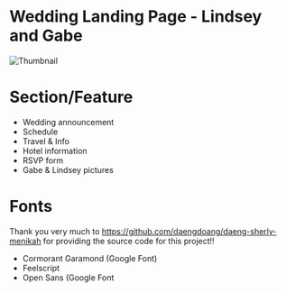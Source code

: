 # Wedding Landing Page - Lindsey and Gabe

![Thumbnail](/image/landing_thumbnail.png)


# Section/Feature
- Wedding announcement
- Schedule
- Travel & Info
- Hotel information
- RSVP form
- Gabe & Lindsey pictures


# Fonts
Thank you very much to https://github.com/daengdoang/daeng-sherly-menikah for providing the source code for this project!!
- Cormorant Garamond (Google Font)
- Feelscript
- Open Sans (Google Font

